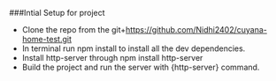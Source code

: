 
###Intial Setup for project
* Clone the repo from the git+https://github.com/Nidhi2402/cuyana-home-test.git
* In terminal run npm install to install all the dev dependencies.
* Install http-server through npm install http-server
* Build the project and run the server with {http-server} command. 

